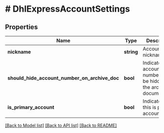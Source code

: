 # # DhlExpressAccountSettings

## Properties

Name | Type | Description | Notes
------------ | ------------- | ------------- | -------------
**nickname** | **string** | Account nickname | [optional] 
**should_hide_account_number_on_archive_doc** | **bool** | Indicates if the account number should be hidden on the archive documentation | [optional] 
**is_primary_account** | **bool** | Indicates if this is primary account | [optional] 

[[Back to Model list]](../../README.md#documentation-for-models) [[Back to API list]](../../README.md#documentation-for-api-endpoints) [[Back to README]](../../README.md)


